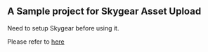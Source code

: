## A Sample project for Skygear Asset Upload

Need to setup Skygear before using it.

Please refer to [here](https://docs.skygear.io/ios/guide)

